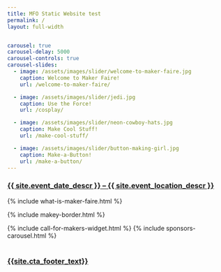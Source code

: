 ```yaml
---
title: MFO Static Website test
permalink: /
layout: full-width


carousel: true
carousel-delay: 5000
carousel-controls: true
carousel-slides:
  - image: /assets/images/slider/welcome-to-maker-faire.jpg  
    caption: Welcome to Maker Faire!
    url: /welcome-to-maker-faire/

  - image: /assets/images/slider/jedi.jpg  
    caption: Use the Force!
    url: /cosplay/

  - image: /assets/images/slider/neon-cowboy-hats.jpg
    caption: Make Cool Stuff!
    url: /make-cool-stuff/

  - image: /assets/images/slider/button-making-girl.jpg  
    caption: Make-a-Button!
    url: /make-a-button/
---
```



<section class="cta-panel">
<div class="container">
<div class="row text-center">
<div class="col-xs-12">
<h3><a href="/attend">{{ site.event_date_descr }} – {{ site.event_location_descr }} <i class="fa fa-chevron-right"></i></a></h3>
</div>
</div>
</div>
</section>

{% include what-is-maker-faire.html %}

{% include makey-border.html %}

{% include call-for-makers-widget.html %}
{% include sponsors-carousel.html %}

<section class="cta-panel" style="margin-top:40px"><div class="container">
          <div class="row text-center">
            <div class="col-xs-12">
              <h3><a href="{{site.cta_footer_url}}">{{site.cta_footer_text}} <i class="fa fa-chevron-right" aria-hidden="true"></i></a></h3>
            </div>
          </div>
        </div>
      </section>

